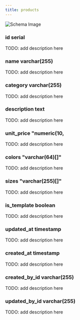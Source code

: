 ```yaml
---
title: products
---
```



![Schema Image](/img/schema/products.svg)

### id serial
TODO: add description here

### name varchar(255)
TODO: add description here

### category varchar(255)
TODO: add description here

### description text
TODO: add description here

### unit_price "numeric(10,
TODO: add description here

### colors "varchar(64)[]"
TODO: add description here

### sizes "varchar(255)[]"
TODO: add description here

### is_template boolean
TODO: add description here

### updated_at timestamp
TODO: add description here

### created_at timestamp
TODO: add description here

### created_by_id varchar(255)
TODO: add description here

### updated_by_id varchar(255)
TODO: add description here

